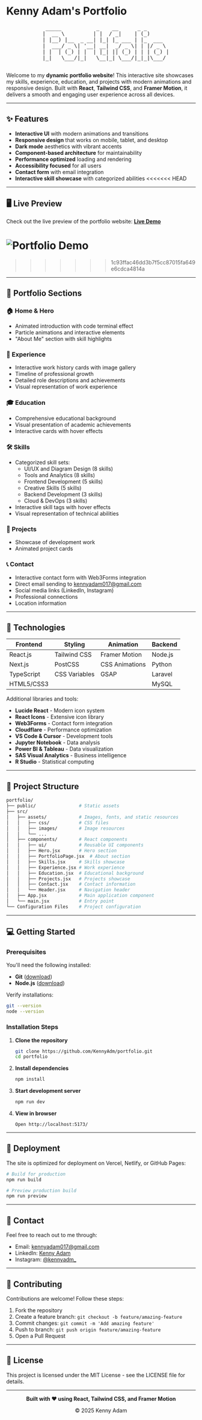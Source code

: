 # Kenny Adam's Portfolio

<div align="center">
  <pre>
    _____           _    __      _ _       
   |  __ \         | |  / _|    | (_)      
   | |__) |__  _ __| |_| |_ ___ | |_  ___  
   |  ___/ _ \| '__| __|  _/ _ \| | |/ _ \ 
   | |  | (_) | |  | |_| || (_) | | | (_) |
   |_|   \___/|_|   \__|_| \___/|_|_|\___/ 
  </pre>
</div>

Welcome to my **dynamic portfolio website**! This interactive site showcases my skills, experience, education, and projects with modern animations and responsive design. Built with **React**, **Tailwind CSS**, and **Framer Motion**, it delivers a smooth and engaging user experience across all devices.

---

## ✨ Features

- **Interactive UI** with modern animations and transitions
- **Responsive design** that works on mobile, tablet, and desktop
- **Dark mode** aesthetics with vibrant accents
- **Component-based architecture** for maintainability
- **Performance optimized** loading and rendering
- **Accessibility focused** for all users
- **Contact form** with email integration
- **Interactive skill showcase** with categorized abilities
<<<<<<< HEAD

---

## 🖥️ Live Preview

Check out the live preview of the portfolio website:
[**Live Demo**](https://codervai.vercel.app/)

![Portfolio Demo](https://i.postimg.cc/Dfr5jCQp/Screenshot-2025-01-02-120901.png)
=======
>>>>>>> 1c93ffac46dd3b7f5cc87015fa649e6cdca4814a

---

## 🧩 Portfolio Sections

### 🏠 Home & Hero

- Animated introduction with code terminal effect
- Particle animations and interactive elements
- "About Me" section with skill highlights

### 💼 Experience

- Interactive work history cards with image gallery
- Timeline of professional growth
- Detailed role descriptions and achievements
- Visual representation of work experience

### 🎓 Education

- Comprehensive educational background
- Visual presentation of academic achievements
- Interactive cards with hover effects

### 🛠️ Skills

- Categorized skill sets:
  - UI/UX and Diagram Design (8 skills)
  - Tools and Analytics (8 skills)
  - Frontend Development (5 skills)
  - Creative Skills (5 skills)
  - Backend Development (3 skills)
  - Cloud & DevOps (3 skills)
- Interactive skill tags with hover effects
- Visual representation of technical abilities

### 🚀 Projects

- Showcase of development work
- Animated project cards

### 📞 Contact

- Interactive contact form with Web3Forms integration
- Direct email sending to kennyadam017@gmail.com
- Social media links (LinkedIn, Instagram)
- Professional connections
- Location information

---

## 🔧 Technologies

<div align="center">

| Frontend     | Styling       | Animation      | Backend       |
| ------------ | ------------- | -------------- | ------------- |
| React.js     | Tailwind CSS  | Framer Motion  | Node.js       |
| Next.js      | PostCSS       | CSS Animations | Python        |
| TypeScript   | CSS Variables | GSAP           | Laravel       |
| HTML5/CSS3   |               |                | MySQL         |

</div>

Additional libraries and tools:

- **Lucide React** - Modern icon system
- **React Icons** - Extensive icon library
- **Web3Forms** - Contact form integration
- **Cloudflare** - Performance optimization
- **VS Code & Cursor** - Development tools
- **Jupyter Notebook** - Data analysis
- **Power BI & Tableau** - Data visualization
- **SAS Visual Analytics** - Business intelligence
- **R Studio** - Statistical computing

---

## 📂 Project Structure

```bash
portfolio/
├── public/                # Static assets
├── src/
│   ├── assets/            # Images, fonts, and static resources
│   │   ├── css/           # CSS files
│   │   ├── images/        # Image resources
│   │   └── ...
│   ├── components/        # React components
│   │   ├── ui/            # Reusable UI components
│   │   ├── Hero.jsx       # Hero section
│   │   ├── PortfolioPage.jsx  # About section
│   │   ├── Skills.jsx     # Skills showcase
│   │   ├── Experience.jsx # Work experience
│   │   ├── Education.jsx  # Educational background
│   │   ├── Projects.jsx   # Projects showcase
│   │   ├── Contact.jsx    # Contact information
│   │   └── Header.jsx     # Navigation header
│   ├── App.jsx            # Main application component
│   └── main.jsx           # Entry point
└── Configuration Files    # Project configuration
```

---

## 💻 Getting Started

### Prerequisites

You'll need the following installed:

- **Git** ([download](https://git-scm.com/downloads))
- **Node.js** ([download](https://nodejs.org/))

Verify installations:

```bash
git --version
node --version
```

### Installation Steps

1. **Clone the repository**

   ```bash
   git clone https://github.com/KennyAdm/portfolio.git
   cd portfolio
   ```

2. **Install dependencies**

   ```bash
   npm install
   ```

3. **Start development server**

   ```bash
   npm run dev
   ```

4. **View in browser**
   ```
   Open http://localhost:5173/
   ```

---

## 🚀 Deployment

The site is optimized for deployment on Vercel, Netlify, or GitHub Pages:

```bash
# Build for production
npm run build

# Preview production build
npm run preview
```

---

## 🤝 Contact

Feel free to reach out to me through:

- Email: kennyadam017@gmail.com
- LinkedIn: [Kenny Adam](https://www.linkedin.com/in/kenny-adam/)
- Instagram: [@kennyadm_](https://www.instagram.com/kennyadm_/)

---

## 🤝 Contributing

Contributions are welcome! Follow these steps:

1. Fork the repository
2. Create a feature branch: `git checkout -b feature/amazing-feature`
3. Commit changes: `git commit -m 'Add amazing feature'`
4. Push to branch: `git push origin feature/amazing-feature`
5. Open a Pull Request

---

## 📝 License

This project is licensed under the MIT License - see the LICENSE file for details.

---

<div align="center">
  <p>
    <strong>Built with ❤️ using React, Tailwind CSS, and Framer Motion</strong>
  </p>
  <p>
    © 2025 Kenny Adam
  </p>
</div>

